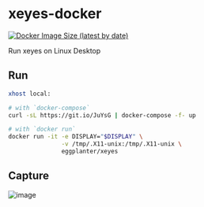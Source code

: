 # xeyes-docker

[![Docker Image Size (latest by date)](https://img.shields.io/docker/image-size/eggplanter/xeyes)](https://hub.docker.com/r/eggplanter/xeyes)

Run xeyes on Linux Desktop

## Run

```bash
xhost local:

# with `docker-compose`
curl -sL https://git.io/JuYsG | docker-compose -f- up

# with `docker run`
docker run -it -e DISPLAY="$DISPLAY" \
               -v /tmp/.X11-unix:/tmp/.X11-unix \
               eggplanter/xeyes
```

## Capture

![image](https://user-images.githubusercontent.com/42153744/132149348-b0509d49-ccaa-4501-8844-9d38d41626a1.png)

